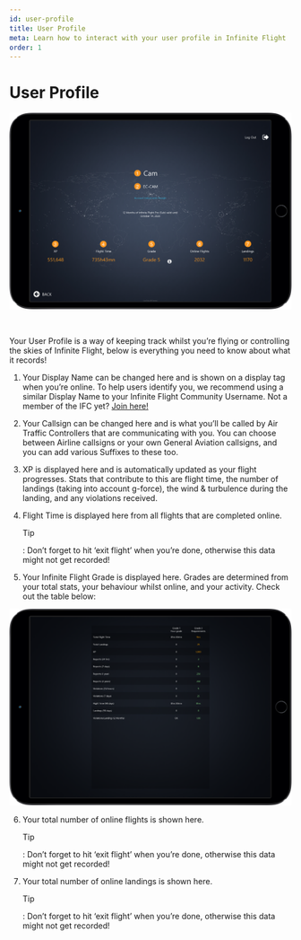 ```yaml
---
id: user-profile
title: User Profile
meta: Learn how to interact with your user profile in Infinite Flight
order: 1
---
```


# User Profile



![User Profile Page](_images/manual/frames/user-profile.png)

​           

Your User Profile is a way of keeping track whilst you’re flying or controlling the skies of Infinite Flight, below is everything you need to know about what it records!

 

1. Your Display Name can be changed here and is shown on a display tag when you’re online. To help users identify you, we recommend using a similar Display Name to your Infinite Flight Community Username. Not a member of the IFC yet? [Join here!](https://community.infiniteflight.com/)

   

2. Your Callsign can be changed here and is what you’ll be called by Air Traffic Controllers that are communicating with you. You can choose between Airline callsigns or your own General Aviation callsigns, and you can add various Suffixes to these too.

   

3.  XP is displayed here and is automatically updated as your flight progresses. Stats that contribute to this are flight time, the number of landings (taking into account g-force), the wind & turbulence during the landing, and any violations received.

   

4. Flight Time is displayed here from all flights that are completed online.  

   

   Tip

   : Don’t forget to hit ‘exit flight’ when you’re done, otherwise this data might not get recorded!

 

5. Your Infinite Flight Grade is displayed here. Grades are determined from your total stats, your behaviour whilst online, and your activity. Check out the table below:

 

 ![Grade Table](_images/manual/frames/grade-table.png)

 

6. Your total number of online flights is shown here.

   

   Tip
   
   : Don’t forget to hit ‘exit flight’ when you’re done, otherwise this data might not get recorded!

 

7. Your total number of online landings is shown here. 

   

   Tip
   
   : Don’t forget to hit ‘exit flight’ when you’re done, otherwise this data might not get recorded!